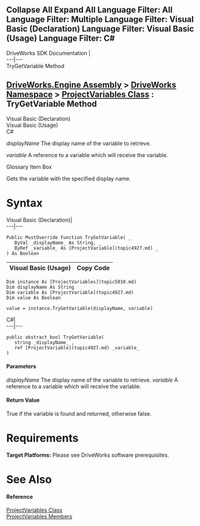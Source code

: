        

 Collapse All Expand All  Language Filter: All  Language Filter: Multiple  Language Filter: Visual Basic (Declaration) Language Filter: Visual Basic (Usage) Language Filter: C#  
---  
DriveWorks SDK Documentation  |   
---|---  
TryGetVariable Method   
  
[DriveWorks.Engine Assembly](topic2156.md) > [DriveWorks Namespace](topic2159.md) > [ProjectVariables Class](topic5010.md) : TryGetVariable Method  
---  
  
Visual Basic (Declaration)    
Visual Basic (Usage)    
C# 

_displayName_
    The display name of the variable to retrieve.

_variable_
    A reference to a variable which will receive the variable.

Glossary Item Box

Gets the variable with the specified display name. 

# Syntax

Visual Basic (Declaration)|   
---|---  
      
    
    Public MustOverride Function TryGetVariable( _
       ByVal _displayName_ As String, _
       ByRef _variable_ As [ProjectVariable](topic4927.md) _
    ) As Boolean  
  
Visual Basic (Usage)| Copy Code  
---|---  
      
    
    Dim instance As [ProjectVariables](topic5010.md)
    Dim displayName As String
    Dim variable As [ProjectVariable](topic4927.md)
    Dim value As Boolean
     
    value = instance.TryGetVariable(displayName, variable)  
  
C#|   
---|---  
      
    
    public abstract bool TryGetVariable( 
       string _displayName_ ,
       ref [ProjectVariable](topic4927.md) _variable_
    )  
  
#### Parameters

 _displayName_
    The display name of the variable to retrieve.
_variable_
    A reference to a variable which will receive the variable.

#### Return Value

True if the variable is found and returned, otherwise false.

# Requirements

**Target Platforms:** Please see DriveWorks software prerequisites.

# See Also

#### Reference

[ProjectVariables Class](topic5010.md)   
[ProjectVariables Members](topic5011.md)


